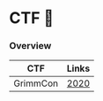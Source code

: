# CTF 🏁

### Overview

| CTF           | Links                                                        |
|---------------|--------------------------------------------------------------|
| GrimmCon      | [2020](/main/GrimmCon%202020) |
